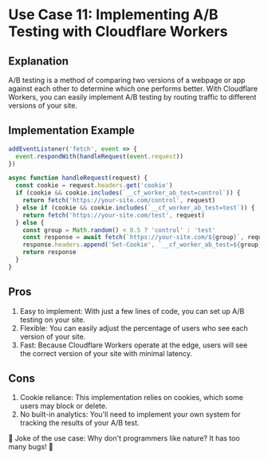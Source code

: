 # Use Case 11: Implementing A/B Testing with Cloudflare Workers

## Explanation

A/B testing is a method of comparing two versions of a webpage or app against each other to determine which one performs better. With Cloudflare Workers, you can easily implement A/B testing by routing traffic to different versions of your site.

## Implementation Example

```javascript
addEventListener('fetch', event => {
  event.respondWith(handleRequest(event.request))
})

async function handleRequest(request) {
  const cookie = request.headers.get('cookie')
  if (cookie && cookie.includes(`__cf_worker_ab_test=control`)) {
    return fetch('https://your-site.com/control', request)
  } else if (cookie && cookie.includes(`__cf_worker_ab_test=test`)) {
    return fetch('https://your-site.com/test', request)
  } else {
    const group = Math.random() < 0.5 ? 'control' : 'test'
    const response = await fetch(`https://your-site.com/${group}`, request)
    response.headers.append('Set-Cookie', `__cf_worker_ab_test=${group}; path=/`)
    return response
  }
}
```

## Pros

1. Easy to implement: With just a few lines of code, you can set up A/B testing on your site.
2. Flexible: You can easily adjust the percentage of users who see each version of your site.
3. Fast: Because Cloudflare Workers operate at the edge, users will see the correct version of your site with minimal latency.

## Cons

1. Cookie reliance: This implementation relies on cookies, which some users may block or delete.
2. No built-in analytics: You'll need to implement your own system for tracking the results of your A/B test.

🤣 Joke of the use case: Why don't programmers like nature? It has too many bugs! 🐞
